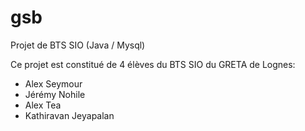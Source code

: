 # gsb
Projet de BTS SIO (Java / Mysql)

Ce projet est constitué de 4 élèves du BTS SIO du GRETA de Lognes:
* Alex Seymour
* Jérémy Nohile
* Alex Tea
* Kathiravan Jeyapalan

